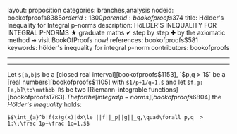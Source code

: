 layout: proposition
categories: branches,analysis
nodeid: bookofproofs$8385
orderid: 1300
parentid: bookofproofs$374
title: Hölder's Inequality for Integral p-norms
description: HöLDER'S INEQUALITY FOR INTEGRAL P-NORMS ★ graduate maths ✔ step by step ✚ by the axiomatic method ➜ visit BookOfProofs now!
references: bookofproofs$581
keywords: hölder's inequality for integral p-norm
contributors: bookofproofs

---


---

Let `$[a,b]$` be a [closed real interval][bookofproofs$1153], `$p,q > 1$` be a [real numbers][bookofproofs$1105] with `$1/p+1/q=1,$` and let `$f,g:[a,b]\to\mathbb R$` be two [Riemann-integrable functions][bookofproofs$1763]. The for the [integral p-norms][bookofproofs$6804] the *Hölder's inequality* holds:

`$$\int_{a}^b|f(x)g(x)|dx\le ||f||_p||g||_q,\quad\forall p,q  > 1:\;\frac 1p+\frac 1q=1.$$`
